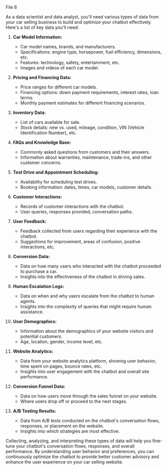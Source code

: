 File 6

As a data scientist and data analyst, you'll need various types of data from your car selling business to build and optimize your chatbot effectively. Here's a list of key data you'll need:

1. **Car Model Information:**
   - Car model names, brands, and manufacturers.
   - Specifications: engine type, horsepower, fuel efficiency, dimensions, etc.
   - Features: technology, safety, entertainment, etc.
   - Images and videos of each car model.

2. **Pricing and Financing Data:**
   - Price ranges for different car models.
   - Financing options: down payment requirements, interest rates, loan terms.
   - Monthly payment estimates for different financing scenarios.

3. **Inventory Data:**
   - List of cars available for sale.
   - Stock details: new vs. used, mileage, condition, VIN (Vehicle Identification Number), etc.

4. **FAQs and Knowledge Base:**
   - Commonly asked questions from customers and their answers.
   - Information about warranties, maintenance, trade-ins, and other customer concerns.

5. **Test Drive and Appointment Scheduling:**
   - Availability for scheduling test drives.
   - Booking information: dates, times, car models, customer details.

6. **Customer Interactions:**
   - Records of customer interactions with the chatbot.
   - User queries, responses provided, conversation paths.

7. **User Feedback:**
   - Feedback collected from users regarding their experience with the chatbot.
   - Suggestions for improvement, areas of confusion, positive interactions, etc.

8. **Conversion Data:**
   - Data on how many users who interacted with the chatbot proceeded to purchase a car.
   - Insights into the effectiveness of the chatbot in driving sales.

9. **Human Escalation Logs:**
   - Data on when and why users escalate from the chatbot to human agents.
   - Insights into the complexity of queries that might require human assistance.

10. **User Demographics:**
    - Information about the demographics of your website visitors and potential customers.
    - Age, location, gender, income level, etc.

11. **Website Analytics:**
    - Data from your website analytics platform, showing user behavior, time spent on pages, bounce rates, etc.
    - Insights into user engagement with the chatbot and overall site performance.

12. **Conversion Funnel Data:**
    - Data on how users move through the sales funnel on your website.
    - Where users drop off or proceed to the next stages.

13. **A/B Testing Results:**
    - Data from A/B tests conducted on the chatbot's conversation flows, responses, or placement on the website.
    - Insights into which strategies are most effective.

Collecting, analyzing, and interpreting these types of data will help you fine-tune your chatbot's conversation flows, responses, and overall performance. By understanding user behavior and preferences, you can continuously optimize the chatbot to provide better customer advisory and enhance the user experience on your car selling website.
